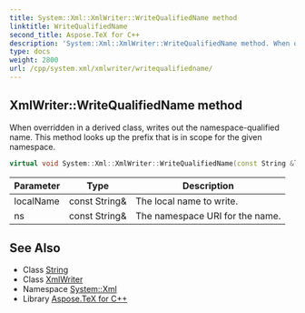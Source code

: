 ```yaml
---
title: System::Xml::XmlWriter::WriteQualifiedName method
linktitle: WriteQualifiedName
second_title: Aspose.TeX for C++
description: 'System::Xml::XmlWriter::WriteQualifiedName method. When overridden in a derived class, writes out the namespace-qualified name. This method looks up the prefix that is in scope for the given namespace in C++.'
type: docs
weight: 2800
url: /cpp/system.xml/xmlwriter/writequalifiedname/
---
```

## XmlWriter::WriteQualifiedName method


When overridden in a derived class, writes out the namespace-qualified name. This method looks up the prefix that is in scope for the given namespace.

```cpp
virtual void System::Xml::XmlWriter::WriteQualifiedName(const String &localName, const String &ns)
```


| Parameter | Type | Description |
| --- | --- | --- |
| localName | const String\& | The local name to write. |
| ns | const String\& | The namespace URI for the name. |

## See Also

* Class [String](../../../system/string/)
* Class [XmlWriter](../)
* Namespace [System::Xml](../../)
* Library [Aspose.TeX for C++](../../../)
